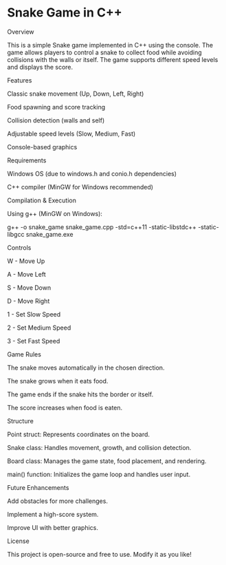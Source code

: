 <h1>Snake Game in C++</h1>

Overview

This is a simple Snake game implemented in C++ using the console. The game allows players to control a snake to collect food while avoiding collisions with the walls or itself. The game supports different speed levels and displays the score.

Features

Classic snake movement (Up, Down, Left, Right)

Food spawning and score tracking

Collision detection (walls and self)

Adjustable speed levels (Slow, Medium, Fast)

Console-based graphics

Requirements

Windows OS (due to windows.h and conio.h dependencies)

C++ compiler (MinGW for Windows recommended)

Compilation & Execution

Using g++ (MinGW on Windows):

 g++ -o snake_game snake_game.cpp -std=c++11 -static-libstdc++ -static-libgcc
 snake_game.exe

Controls

W - Move Up

A - Move Left

S - Move Down

D - Move Right

1 - Set Slow Speed

2 - Set Medium Speed

3 - Set Fast Speed

Game Rules

The snake moves automatically in the chosen direction.

The snake grows when it eats food.

The game ends if the snake hits the border or itself.

The score increases when food is eaten.

Structure

Point struct: Represents coordinates on the board.

Snake class: Handles movement, growth, and collision detection.

Board class: Manages the game state, food placement, and rendering.

main() function: Initializes the game loop and handles user input.

Future Enhancements

Add obstacles for more challenges.

Implement a high-score system.

Improve UI with better graphics.

License

This project is open-source and free to use. Modify it as you like!
